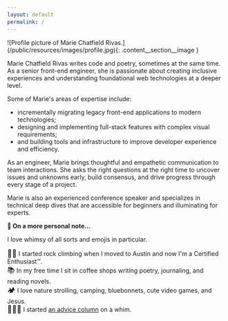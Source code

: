 ```yaml
---
layout: default
permalink: /
---
```


<div class="content__section">
  <div class="content__section__media align-center" markdown="block">
![Profile picture of Marie Chatfield Rivas.](/public/resources/images/profile.jpg){: .content__section__image }
  </div>
  <div class="content__section__text content__section__text--align-title" markdown="block">

Marie Chatfield Rivas writes code and poetry, sometimes at the same time. As a senior front-end engineer, she is passionate about creating inclusive experiences and understanding foundational web technologies at a deeper level.

Some of Marie's areas of expertise include:

- incrementally migrating legacy front-end applications to modern technologies;
- designing and implementing full-stack features with complex visual requirements;
- and building tools and infrastructure to improve developer experience and efficiency.

As an engineer, Marie brings thoughtful and empathetic communication to team interactions. She asks the right questions at the right time to uncover issues and unknowns early, build consensus, and drive progress through every stage of a project.

Marie is also an experienced conference speaker and specializes in technical deep dives that are accessible for beginners and illuminating for experts.
</div>
</div>
<div class="align-center" markdown="block">

__👋 On a more personal note...__

I love whimsy of all sorts and emojis in particular.

<big>🧗‍♀️</big> I started rock climbing when I moved to Austin and now I'm a Certified Enthusiast™.
<br><big>📚</big> In my free time I sit in coffee shops writing poetry, journaling, and reading novels.
<br><big>🏕</big> I love nature strolling, camping, bluebonnets, cute video games, and Jesus.
<br><big>💁🏻‍♀️</big> I started <a href="https://dear.mariechatfield.com">an advice column</a> on a whim.
</div>